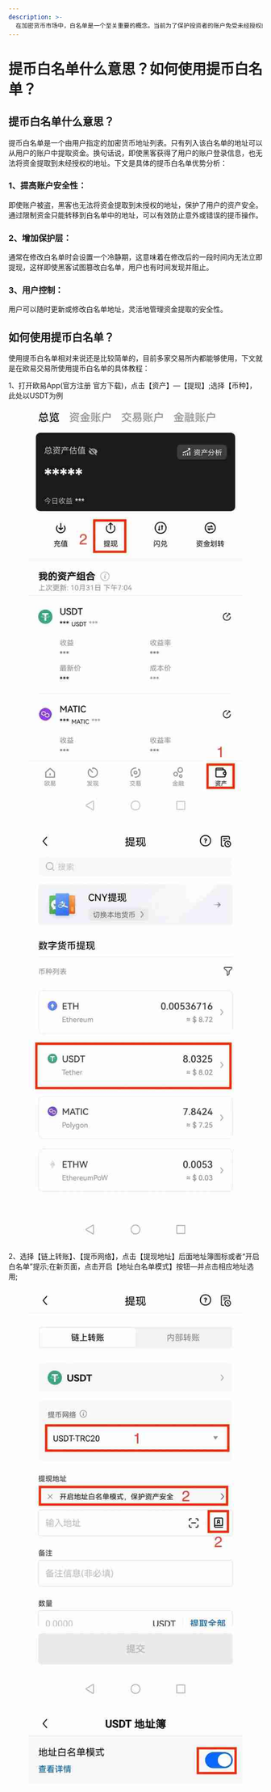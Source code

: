 ```yaml
---
description: >-
  在加密货币市场中，白名单是一个至关重要的概念。当前为了保护投资者的账户免受未经授权的提款和黑客攻击，很多交易平台都推出并实施提现白名单这一措施。提现白名单是一种安全措施，这种机制通过限制资金只能提到预先批准的地址来确保账户的安全性。尤其是需要处理大量地址时，批量添加白名单的功能显得尤为重要。简单介绍了提币白名单什么意思？可能还有人不理解。下面GTokenTool为大家通俗讲解提币白名单。
---
```


# 提币白名单什么意思？如何使用提币白名单？

## 提币白名单什么意思？

提币白名单是一个由用户指定的加密货币地址列表。只有列入该白名单的地址可以从用户的账户中提取资金。换句话说，即使黑客获得了用户的账户登录信息，也无法将资金提取到未经授权的地址。下文是具体的提币白名单优势分析：

### 1、提高账户安全性：

即使账户被盗，黑客也无法将资金提取到未授权的地址，保护了用户的资产安全。通过限制资金只能转移到白名单中的地址，可以有效防止意外或错误的提币操作。

### 2、增加保护层：

通常在修改白名单时会设置一个冷静期，这意味着在修改后的一段时间内无法立即提现，这样即使黑客试图篡改白名单，用户也有时间发现并阻止。

### 3、用户控制：

用户可以随时更新或修改白名单地址，灵活地管理资金提取的安全性。

## 如何使用提币白名单？

使用提币白名单相对来说还是比较简单的，目前多家交易所内都能够使用，下文就是在欧易交易所使用提币白名单的具体教程：

1、打开欧易App(官方注册 官方下载)，点击【资产】—【提现】;选择【币种】，此处以USDT为例

<figure><img src="../../.gitbook/assets/1 (10).jpg" alt=""><figcaption></figcaption></figure>

<figure><img src="../../.gitbook/assets/2 (10).jpg" alt=""><figcaption></figcaption></figure>

2、选择【链上转账】、【提币网络】，点击【提现地址】后面地址簿图标或者“开启白名单”提示;在新页面，点击开启【地址白名单模式】按钮—并点击相应地址选用;

<figure><img src="../../.gitbook/assets/3 (8).jpg" alt=""><figcaption></figcaption></figure>

<figure><img src="../../.gitbook/assets/4 (9).jpg" alt=""><figcaption></figcaption></figure>

3、在地址簿页面您可以关闭提币白名单，请按照页面提示完成验证。

<figure><img src="../../.gitbook/assets/5 (5).jpg" alt=""><figcaption></figcaption></figure>

4、在提币白名单模式下，选用地址后，按提示输入【数量】—【提交】，完成提币操作。

<figure><img src="../../.gitbook/assets/6 (3).jpg" alt=""><figcaption></figcaption></figure>

注：

提币白名单模式下，用户不可提币到手动输入的新地址，只能提币到地址簿内的地址。关闭白名单模式后，“手动输入新地址”功能即可恢复。 提币白名单与免认证地址的关系: 两者独立设定，互不影响。

如有不明白或者不清楚的地方，请加入官方电报群：[**https://t.me/gtokentool**](https://t.me/gtokentool)
